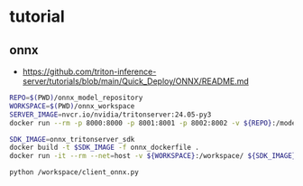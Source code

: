 # tutorial

## onnx

- <https://github.com/triton-inference-server/tutorials/blob/main/Quick_Deploy/ONNX/README.md>

```sh
REPO=$(PWD)/onnx_model_repository
WORKSPACE=$(PWD)/onnx_workspace
SERVER_IMAGE=nvcr.io/nvidia/tritonserver:24.05-py3
docker run --rm -p 8000:8000 -p 8001:8001 -p 8002:8002 -v ${REPO}:/models ${SERVER_IMAGE} tritonserver --model-repository=/models
```

```sh
SDK_IMAGE=onnx_tritonserver_sdk
docker build -t $SDK_IMAGE -f onnx_dockerfile .
docker run -it --rm --net=host -v ${WORKSPACE}:/workspace/ ${SDK_IMAGE} bash

python /workspace/client_onnx.py
```
